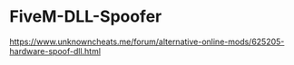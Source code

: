 # FiveM-DLL-Spoofer
https://www.unknowncheats.me/forum/alternative-online-mods/625205-hardware-spoof-dll.html
